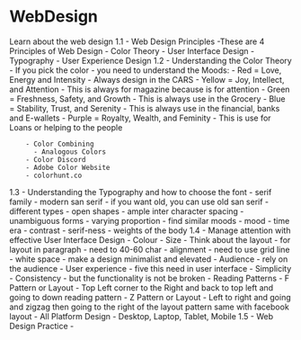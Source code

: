 # WebDesign
Learn about the web design
1.1 - Web Design Principles
    -These are 4 Principles of Web Design
        - Color Theory
        - User Interface Design
        - Typography
        - User Experience Design
1.2 - Understanding the Color Theory
        - If you pick the color
          - you need to understand the Moods:
          - Red = Love, Energy and Intensity
            - Always design in the CARS
          - Yellow = Joy, Intellect, and Attention
            - This is always for magazine because is for attention
          - Green = Freshness, Safety, and Growth
            - This is always use in the Grocery 
          - Blue = Stability, Trust, and Serenity
            - This is always use in the financial, banks and E-wallets
          - Purple = Royalty, Wealth, and Feminity
            - This is use for Loans or helping to the people

        - Color Combining
          - Analogous Colors
        - Color Discord
        - Adobe Color Website
        - colorhunt.co
1.3 - Understanding the Typography and how to choose the font
      - serif family
        - modern san serif
        - if you want old, you can use old san serif
      - different types
        - open shapes
        - ample inter character spacing
        - unambiguous forms
        - varying proportion
      - find similar moods
        - mood
        - time era
      - contrast
        - serif-ness
        - weights of the body
1.4 - Manage attention with effective User Interface Design
      - Colour
      - Size
      - Think about the layout
        - for layout in paragraph
          - need to 40-60 char
        - alignment
          - need to use grid line
        - white space
          - make a design minimalist and elevated
        - Audience
          - rely on the audience
        - User experience
          - five this need in user interface
            - Simplicity 
            - Consistency
              - but the functionality is not be broken
            - Reading Patterns
              - F Pattern or Layout
                - Top Left corner to the Right and back to top left and going to down reading pattern
              - Z Pattern or Layout
                - Left to right and going and zigzag then going to the right of the layout pattern same with facebook layout
            - All Platform Design
              - Desktop, Laptop, Tablet, Mobile
1.5 -   Web Design Practice
      - 